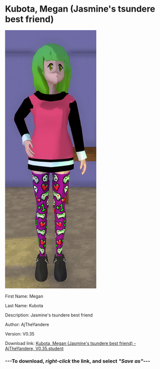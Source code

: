 # Kubota, Megan (Jasmine's tsundere best friend)

<img src = "https://raw.githubusercontent.com/Arbiter1223/Daigaku-Gurashi-Custom-Students/master/Students/Files/Kubota%2C%20Megan%20(Jasmine's%20tsundere%20best%20friend).png">

First Name: Megan

Last Name: Kubota

Description: Jasmine's tsundere best friend

Author: AjTheYandere

Version: V0.35

Download link: <a href="https://raw.githubusercontent.com/Arbiter1223/Daigaku-Gurashi-Custom-Students/master/Students/Files/Kubota%2C%20Megan%20(Jasmine's%20tsundere%20best%20friend)%20-%20AjTheYandere%2C%20V0.35.student">Kubota, Megan (Jasmine's tsundere best friend) - AjTheYandere, V0.35.student</a>

### ---**To download, _right-click_ the link, and select _"Save as"_**---
